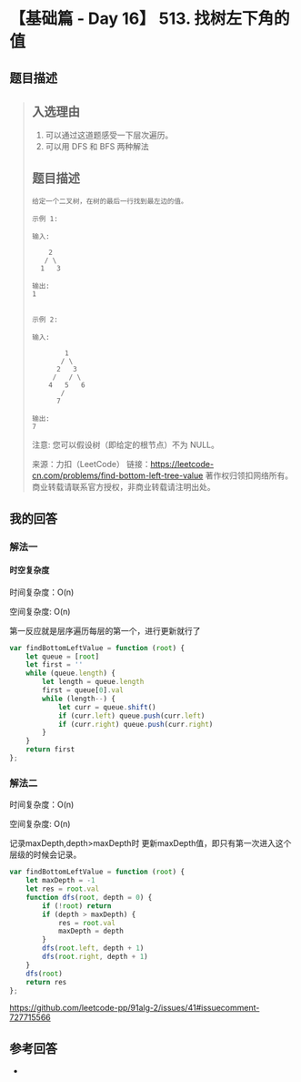 # 【基础篇 - Day 16】 513. 找树左下角的值

## 题目描述

> ## 入选理由
>
> 1. 可以通过这道题感受一下层次遍历。
> 2. 可以用 DFS 和 BFS 两种解法
>
> ## 题目描述
>
> ```
> 给定一个二叉树，在树的最后一行找到最左边的值。
> 
> 示例 1:
> 
> 输入:
> 
>     2
>    / \
>   1   3
> 
> 输出:
> 1
>  
> 
> 示例 2:
> 
> 输入:
> 
>         1
>        / \
>       2   3
>      /   / \
>     4   5   6
>        /
>       7
> 
> 输出:
> 7
> ```
>
> 注意: 您可以假设树（即给定的根节点）不为 NULL。
>
> 来源：力扣（LeetCode）
> 链接：https://leetcode-cn.com/problems/find-bottom-left-tree-value
> 著作权归领扣网络所有。商业转载请联系官方授权，非商业转载请注明出处。

## 我的回答

### 解法一

#### 时空复杂度

时间复杂度：O(n)

空间复杂度:   O(n)

第一反应就是层序遍历每层的第一个，进行更新就行了

```js
var findBottomLeftValue = function (root) {
    let queue = [root]
    let first = ''
    while (queue.length) {
        let length = queue.length
        first = queue[0].val
        while (length--) {
            let curr = queue.shift()
            if (curr.left) queue.push(curr.left)
            if (curr.right) queue.push(curr.right)
        }
    }
    return first
};
```

### 解法二

时间复杂度：O(n)

空间复杂度:   O(n)

记录maxDepth,depth>maxDepth时 更新maxDepth值，即只有第一次进入这个层级的时候会记录。

```js
var findBottomLeftValue = function (root) {
    let maxDepth = -1
    let res = root.val
    function dfs(root, depth = 0) {
        if (!root) return
        if (depth > maxDepth) {
            res = root.val
            maxDepth = depth
        }
        dfs(root.left, depth + 1)
        dfs(root.right, depth + 1)
    }
    dfs(root)
    return res
};
```

https://github.com/leetcode-pp/91alg-2/issues/41#issuecomment-727715566

## 参考回答

- 
